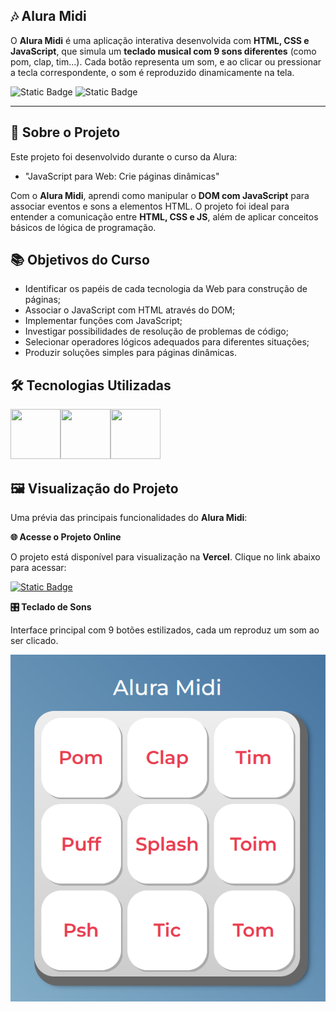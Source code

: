 ## 🎶 Alura Midi

O **Alura Midi** é uma aplicação interativa desenvolvida com **HTML, CSS e JavaScript**, que simula um **teclado musical com 9 sons diferentes** (como pom, clap, tim...). Cada botão representa um som, e ao clicar ou pressionar a tecla correspondente, o som é reproduzido dinamicamente na tela.

![Static Badge](https://img.shields.io/badge/Conclu%C3%ADdo-label?style=for-the-badge&label=Status) ![Static Badge](https://img.shields.io/badge/Alura-label?style=for-the-badge&label=Curso&color=%23000080)

<hr>

## 🚀 Sobre o Projeto

Este projeto foi desenvolvido durante o curso da Alura:

* "JavaScript para Web: Crie páginas dinâmicas"

Com o **Alura Midi**, aprendi como manipular o **DOM com JavaScript** para associar eventos e sons a elementos HTML. O projeto foi ideal para entender a comunicação entre **HTML, CSS e JS**, além de aplicar conceitos básicos de lógica de programação.

## 📚 Objetivos do Curso

* Identificar os papéis de cada tecnologia da Web para construção de páginas;
* Associar o JavaScript com HTML através do DOM;
* Implementar funções com JavaScript;
* Investigar possibilidades de resolução de problemas de código;
* Selecionar operadores lógicos adequados para diferentes situações;
* Produzir soluções simples para páginas dinâmicas.

## 🛠️ Tecnologias Utilizadas

<img src="https://cdn.jsdelivr.net/gh/devicons/devicon@latest/icons/html5/html5-original-wordmark.svg" width="80" height="80"/><img src="https://cdn.jsdelivr.net/gh/devicons/devicon@latest/icons/css3/css3-original-wordmark.svg" width="80" height="80"/><img src="https://cdn.jsdelivr.net/gh/devicons/devicon@latest/icons/javascript/javascript-original.svg" width="80" height="80"/>

## 🖼️ Visualização do Projeto

Uma prévia das principais funcionalidades do **Alura Midi**:

**🌐 Acesse o Projeto Online**

O projeto está disponível para visualização na **Vercel**. Clique no link abaixo para acessar:

<a href="https://alura-midi-vjrn.vercel.app/" target="_blank">![Static Badge](https://img.shields.io/badge/Vercel-project?style=for-the-badge&color=A91079)</a>

**🎛️ Teclado de Sons**

Interface principal com 9 botões estilizados, cada um reproduz um som ao ser clicado.

![Teclado de Sons](images/alura-midi.png)

